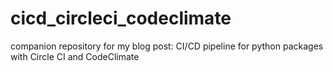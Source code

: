 # cicd_circleci_codeclimate
companion repository for my blog post: CI/CD pipeline for python packages with Circle CI and CodeClimate
